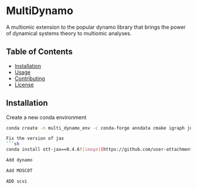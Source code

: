 # MultiDynamo
A multiomic extension to the popular dynamo library that brings the power of dynamical systems theory to multiomic analyses.

## Table of Contents

- [Installation](#installation)
- [Usage](#usage)
- [Contributing](#contributing)
- [License](#license)

## Installation
Create a new conda environment
```sh
conda create -n multi_dynamo_env -c conda-forge anndata cmake igraph jupyter matplotlib muon numpy pandas pysam python=3.11 scanpy scrublet scvi-tools

Fix the version of jax
```sh
conda install ott-jax==0.4.6![image](https://github.com/user-attachments/assets/86255b1c-62dc-4d4b-af00-f3cb7f77f0f9)

Add dynamo

Add MOSCOT

ADD scvi
